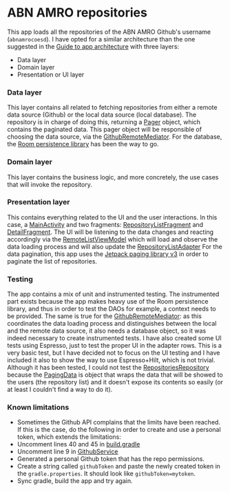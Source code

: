 # ABN AMRO repositories

This app loads all the repositories of the ABN AMRO Github's username (`abnamrocoesd`).
I have opted for a similar architecture than the one suggested in the [Guide to app architecture](https://developer.android.com/topic/architecture) with three layers:
- Data layer
- Domain layer
- Presentation or UI layer

### Data layer
This layer contains all related to fetching repositories from either a remote data source (Github) or the local data source (local database).
The repository is in charge of doing this, returning a [Pager](https://developer.android.com/reference/androidx/paging/Pager) object, which contains the paginated data.
This pager object will be responsible of choosing the data source, via the [GithubRemoteMediator](https://github.com/noloman/abnrepos/blob/main/app/src/main/java/com/nulltwenty/abnrepos/data/repository/GithubRemoteMediator.kt).
For the database, the [Room persistence library](https://developer.android.com/jetpack/androidx/releases/room) has been the way to go.

### Domain layer
This layer contains the business logic, and more concretely, the use cases that will invoke the repository.

### Presentation layer
This contains everything related to the UI and the user interactions. In this case, a [MainActivity](https://github.com/noloman/abnrepos/blob/main/app/src/main/java/com/nulltwenty/abnrepos/ui/MainActivity.kt) and two fragments: [RepositoryListFragment](https://github.com/noloman/abnrepos/blob/main/app/src/main/java/com/nulltwenty/abnrepos/ui/RepositoryListFragment.kt) and [DetailFragment](https://github.com/noloman/abnrepos/blob/main/app/src/main/java/com/nulltwenty/abnrepos/ui/DetailFragment.kt).
The UI will be listening to the data changes and reacting accordingly via the [RemoteListViewModel](https://github.com/noloman/abnrepos/blob/main/app/src/main/java/com/nulltwenty/abnrepos/ui/RepositoryListViewModel.kt) which will load and observe the data loading process and will also update the [RepositoryListAdapter](https://github.com/noloman/abnrepos/blob/main/app/src/main/java/com/nulltwenty/abnrepos/ui/RepositoryListAdapter.kt)
For the data pagination, this app uses the [Jetpack paging library v3](https://developer.android.com/topic/libraries/architecture/paging/v3-overview) in order to paginate the list of repositories.

### Testing
The app contains a mix of unit and instrumented testing.
The instrumented part exists because the app makes heavy use of the Room persistence library, and thus in order to test the DAOs for example, a context needs to be provided.
The same is true for the [GithubRemoteMediator](https://github.com/noloman/abnrepos/blob/main/app/src/main/java/com/nulltwenty/abnrepos/data/repository/GithubRemoteMediator.kt): as this coordinates the data loading process and distinguishes between the local and the remote data source, it also needs a database object, so it was indeed necessary to create instrumented tests.
I have also created some UI tests using Espresso, just to test the proper UI in the adapter rows. This is a very basic test, but I have decided not to focus on the UI testing and I have included it also to show the way to use Espresso+Hilt, which is not trivial.
Although it has been tested, I could not test the [RepositoriesRepository](https://github.com/noloman/abnrepos/blob/main/app/src/main/java/com/nulltwenty/abnrepos/data/repository/RepositoriesRepositoryImpl.kt) because the [PagingData](https://developer.android.com/reference/kotlin/androidx/paging/PagingData) is object that wraps the data that will be showed to the users (the repository list) and it doesn't expose its contents so easily (or at least I couldn't find a way to do it).

### Known limitations
- Sometimes the Github API complains that the limits have been reached. If this is the case, do the following in order to create and use a personal token, which extends the limitations:
- Uncomment lines 40 and 45 in [build.gradle](https://github.com/noloman/abnrepos/blob/main/app/build.gradle)
- Uncomment line 9 in [GithubService](https://github.com/noloman/abnrepos/blob/main/app/src/main/java/com/nulltwenty/abnrepos/data/api/service/GithubService.kt)
- Generated a personal Github token that has the repo permissions.
- Create a string called `githubToken` and paste the newly created token in the `gradle.properties`. It should look like `githubToken=mytoken`.
- Sync gradle, build the app and try again.
